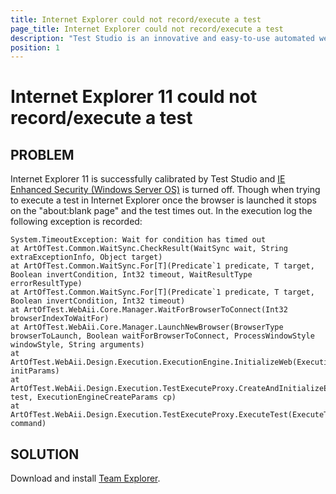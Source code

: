 ```yaml
---
title: Internet Explorer could not record/execute a test
page_title: Internet Explorer could not record/execute a test
description: "Test Studio is an innovative and easy-to-use automated web, WPF and load testing solution. Test Studio tests support essential technologies like ASP.NET AJAX, Silverlight, PHP and MVC. HTML5, Testing framework, functional testing, performance testing, load testing, exploratory testing, manual testing."
position: 1
---
```

# Internet Explorer 11 could not record/execute a test

## PROBLEM

Internet Explorer 11 is successfully calibrated by Test Studio and <a href="/getting-started/installation/configure-windows-server" target="_blank">IE Enhanced Security (Windows Server OS)</a> is turned off. Though when trying to execute a test in Internet Explorer once the browser is launched it stops on the "about:blank page" and the test times out. In the execution log the following exception is recorded:

	System.TimeoutException: Wait for condition has timed out
   	at ArtOfTest.Common.WaitSync.CheckResult(WaitSync wait, String extraExceptionInfo, Object target)
   	at ArtOfTest.Common.WaitSync.For[T](Predicate`1 predicate, T target, Boolean invertCondition, Int32 timeout, WaitResultType errorResultType)
   	at ArtOfTest.Common.WaitSync.For[T](Predicate`1 predicate, T target, Boolean invertCondition, Int32 timeout)
   	at ArtOfTest.WebAii.Core.Manager.WaitForBrowserToConnect(Int32 browserIndexToWaitFor)
   	at ArtOfTest.WebAii.Core.Manager.LaunchNewBrowser(BrowserType browserToLaunch, Boolean waitForBrowserToConnect, ProcessWindowStyle windowStyle, String arguments)
   	at ArtOfTest.WebAii.Design.Execution.ExecutionEngine.InitializeWeb(ExecutionEngineCreateParams initParams)
   	at ArtOfTest.WebAii.Design.Execution.TestExecuteProxy.CreateAndInitializeEngine(Test test, ExecutionEngineCreateParams cp)
   	at ArtOfTest.WebAii.Design.Execution.TestExecuteProxy.ExecuteTest(ExecuteTestCommand command)
 

## SOLUTION

Download and install <a href="https://www.microsoft.com/en-us/download/details.aspx?id=30656" target="_blank">Team Explorer</a>.  



